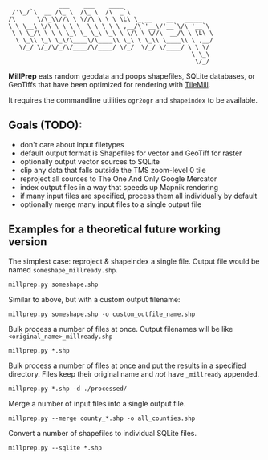 
                  ___    ___    ____                         
     /'\_/`\  __ /\_ \  /\_ \  /\  _`\                       
    /\      \/\_\\//\ \ \//\ \ \ \ \L\ \_ __    __   _____   
    \ \ \__\ \/\ \ \ \ \  \ \ \ \ \ ,__/\`'__\/'__`\/\ '__`\ 
     \ \ \_/\ \ \ \ \_\ \_ \_\ \_\ \ \/\ \ \//\  __/\ \ \L\ \
      \ \_\\ \_\ \_\/\____\/\____\\ \_\ \ \_\\ \____\\ \ ,__/
       \/_/ \/_/\/_/\/____/\/____/ \/_/  \/_/ \/____/ \ \ \/ 
                                                       \ \_\ 
                                                        \/_/ 

**MillPrep** eats random geodata and poops shapefiles, SQLite databases, or 
GeoTiffs that have been optimized for rendering with [TileMill][].

It requires the commandline utilities `ogr2ogr` and `shapeindex` to be 
available.

[TileMill]: http://tilemill.com

## Goals (TODO):

- don't care about input filetypes
- default output format is Shapefiles for vector and GeoTiff for raster
- optionally output vector sources to SQLite
- clip any data that falls outside the TMS zoom-level 0 tile
- reproject all sources to The One And Only Google Mercator
- index output files in a way that speeds up Mapnik rendering
- if many input files are specified, process them all individually by default
- optionally merge many input files to a single output file

## Examples for a theoretical future working version

The simplest case: reproject & shapeindex a single file. Output file would be
named `someshape_millready.shp`.

    millprep.py someshape.shp

Similar to above, but with a custom output filename:

    millprep.py someshape.shp -o custom_outfile_name.shp

Bulk process a number of files at once. Output filenames will be like
`<original_name>_millready.shp`

    millprep.py *.shp

Bulk process a number of files at once and put the results in a specified 
directory. Files keep their original name and *not* have `_millready` appended.

    millprep.py *.shp -d ./processed/

Merge a number of input files into a single output file.

    millprep.py --merge county_*.shp -o all_counties.shp

Convert a number of shapefiles to individual SQLite files.

    millprep.py --sqlite *.shp


